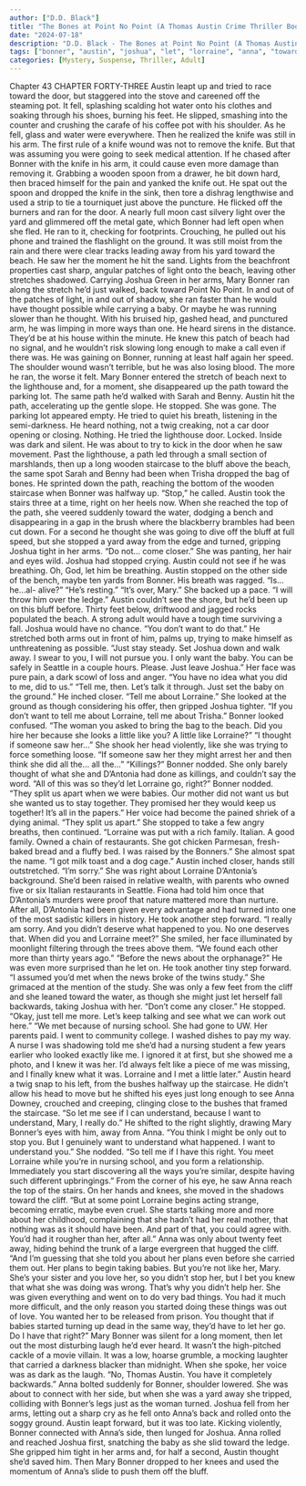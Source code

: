 ```yaml
---
author: ["D.D. Black"]
title: "The Bones at Point No Point (A Thomas Austin Crime Thriller Book 1) - Chapter 44"
date: "2024-07-18"
description: "D.D. Black - The Bones at Point No Point (A Thomas Austin Crime Thriller Book 1)"
tags: ["bonner", "austin", "joshua", "let", "lorraine", "anna", "toward", "arm", "beach", "mary", "thought", "baby", "want", "knife", "away", "path", "stopped", "right", "tell", "like", "door", "even", "ran", "yard", "saw"]
categories: [Mystery, Suspense, Thriller, Adult]
---
```


Chapter 43
CHAPTER FORTY-THREE
Austin leapt up and tried to race toward the door, but staggered into the stove and careened off the steaming pot. It fell, splashing scalding hot water onto his clothes and soaking through his shoes, burning his feet. He slipped, smashing into the counter and crushing the carafe of his coffee pot with his shoulder. As he fell, glass and water were everywhere.
Then he realized the knife was still in his arm.
The first rule of a knife wound was not to remove the knife. But that was assuming you were going to seek medical attention. If he chased after Bonner with the knife in his arm, it could cause even more damage than removing it. Grabbing a wooden spoon from a drawer, he bit down hard, then braced himself for the pain and yanked the knife out. He spat out the spoon and dropped the knife in the sink, then tore a dishrag lengthwise and used a strip to tie a tourniquet just above the puncture. He flicked off the burners and ran for the door.
A nearly full moon cast silvery light over the yard and glimmered off the metal gate, which Bonner had left open when she fled. He ran to it, checking for footprints. Crouching, he pulled out his phone and trained the flashlight on the ground. It was still moist from the rain and there were clear tracks leading away from his yard toward the beach.
He saw her the moment he hit the sand. Lights from the beachfront properties cast sharp, angular patches of light onto the beach, leaving other stretches shadowed. Carrying Joshua Green in her arms, Mary Bonner ran along the stretch he’d just walked, back toward Point No Point. In and out of the patches of light, in and out of shadow, she ran faster than he would have thought possible while carrying a baby. Or maybe he was running slower than he thought. With his bruised hip, gashed head, and punctured arm, he was limping in more ways than one.
He heard sirens in the distance. They’d be at his house within the minute. He knew this patch of beach had no signal, and he wouldn’t risk slowing long enough to make a call even if there was.
He was gaining on Bonner, running at least half again her speed. The shoulder wound wasn’t terrible, but he was also losing blood. The more he ran, the worse it felt.
Mary Bonner entered the stretch of beach next to the lighthouse and, for a moment, she disappeared up the path toward the parking lot. The same path he’d walked with Sarah and Benny.
Austin hit the path, accelerating up the gentle slope. He stopped. She was gone. The parking lot appeared empty.
He tried to quiet his breath, listening in the semi-darkness. He heard nothing, not a twig creaking, not a car door opening or closing. Nothing.
He tried the lighthouse door. Locked. Inside was dark and silent.
He was about to try to kick in the door when he saw movement.
Past the lighthouse, a path led through a small section of marshlands, then up a long wooden staircase to the bluff above the beach, the same spot Sarah and Benny had been when Trisha dropped the bag of bones. He sprinted down the path, reaching the bottom of the wooden staircase when Bonner was halfway up.
“Stop,” he called.
Austin took the stairs three at a time, right on her heels now. When she reached the top of the path, she veered suddenly toward the water, dodging a bench and disappearing in a gap in the brush where the blackberry brambles had been cut down.
For a second he thought she was going to dive off the bluff at full speed, but she stopped a yard away from the edge and turned, gripping Joshua tight in her arms. “Do not… come closer.” She was panting, her hair and eyes wild. Joshua had stopped crying.
Austin could not see if he was breathing. Oh, God, let him be breathing.
Austin stopped on the other side of the bench, maybe ten yards from Bonner. His breath was ragged. “Is… he…al- alive?”
“He’s resting.”
“It’s over, Mary.”
She backed up a pace. “I will throw him over the ledge.”
Austin couldn’t see the shore, but he’d been up on this bluff before. Thirty feet below, driftwood and jagged rocks populated the beach. A strong adult would have a tough time surviving a fall. Joshua would have no chance. “You don’t want to do that.” He stretched both arms out in front of him, palms up, trying to make himself as unthreatening as possible. “Just stay steady. Set Joshua down and walk away. I swear to you, I will not pursue you. I only want the baby. You can be safely in Seattle in a couple hours. Please. Just leave Joshua.”
Her face was pure pain, a dark scowl of loss and anger. “You have no idea what you did to me, did to us.”
“Tell me, then. Let’s talk it through. Just set the baby on the ground.” He inched closer. “Tell me about Lorraine.”
She looked at the ground as though considering his offer, then gripped Joshua tighter.
“If you don’t want to tell me about Lorraine, tell me about Trisha.”
Bonner looked confused.
“The woman you asked to bring the bag to the beach. Did you hire her because she looks a little like you? A little like Lorraine?”
“I thought if someone saw her…” She shook her head violently, like she was trying to force something loose. “If someone saw her they might arrest her and then think she did all the… all the…”
“Killings?”
Bonner nodded. She only barely thought of what she and D’Antonia had done as killings, and couldn’t say the word.
“All of this was so they’d let Lorraine go, right?”
Bonner nodded. “They split us apart when we were babies. Our mother did not want us but she wanted us to stay together. They promised her they would keep us together! It’s all in the papers.” Her voice had become the pained shriek of a dying animal. “They split us apart.” She stopped to take a few angry breaths, then continued. “Lorraine was put with a rich family. Italian. A good family. Owned a chain of restaurants. She got chicken Parmesan, fresh-baked bread and a fluffy bed. I was raised by the Bonners.” She almost spat the name. “I got milk toast and a dog cage.”
Austin inched closer, hands still outstretched. “I’m sorry.” She was right about Lorraine D’Antonia’s background. She’d been raised in relative wealth, with parents who owned five or six Italian restaurants in Seattle. Fiona had told him once that D’Antonia’s murders were proof that nature mattered more than nurture. After all, D’Antonia had been given every advantage and had turned into one of the most sadistic killers in history.
He took another step forward. “I really am sorry. And you didn’t deserve what happened to you. No one deserves that. When did you and Lorraine meet?”
She smiled, her face illuminated by moonlight filtering through the trees above them. “We found each other more than thirty years ago.”
“Before the news about the orphanage?” He was even more surprised than he let on. He took another tiny step forward. “I assumed you’d met when the news broke of the twins study.”
She grimaced at the mention of the study. She was only a few feet from the cliff and she leaned toward the water, as though she might just let herself fall backwards, taking Joshua with her. “Don’t come any closer.”
He stopped. “Okay, just tell me more. Let’s keep talking and see what we can work out here.”
“We met because of nursing school. She had gone to UW. Her parents paid. I went to community college. I washed dishes to pay my way. A nurse I was shadowing told me she’d had a nursing student a few years earlier who looked exactly like me. I ignored it at first, but she showed me a photo, and I knew it was her. I’d always felt like a piece of me was missing, and I finally knew what it was. Lorraine and I met a little later.”
Austin heard a twig snap to his left, from the bushes halfway up the staircase. He didn’t allow his head to move but he shifted his eyes just long enough to see Anna Downey, crouched and creeping, clinging close to the bushes that framed the staircase. “So let me see if I can understand, because I want to understand, Mary, I really do.” He shifted to the right slightly, drawing Mary Bonner’s eyes with him, away from Anna. “You think I might be only out to stop you. But I genuinely want to understand what happened. I want to understand you.”
She nodded.
“So tell me if I have this right. You meet Lorraine while you’re in nursing school, and you form a relationship. Immediately you start discovering all the ways you’re similar, despite having such different upbringings.” From the corner of his eye, he saw Anna reach the top of the stairs. On her hands and knees, she moved in the shadows toward the cliff. “But at some point Lorraine begins acting strange, becoming erratic, maybe even cruel. She starts talking more and more about her childhood, complaining that she hadn’t had her real mother, that nothing was as it should have been. And part of that, you could agree with. You’d had it rougher than her, after all.” Anna was only about twenty feet away, hiding behind the trunk of a large evergreen that hugged the cliff. “And I’m guessing that she told you about her plans even before she carried them out. Her plans to begin taking babies. But you’re not like her, Mary. She’s your sister and you love her, so you didn’t stop her, but I bet you knew that what she was doing was wrong. That’s why you didn’t help her. She was given everything and went on to do very bad things. You had it much more difficult, and the only reason you started doing these things was out of love. You wanted her to be released from prison. You thought that if babies started turning up dead in the same way, they’d have to let her go. Do I have that right?”
Mary Bonner was silent for a long moment, then let out the most disturbing laugh he’d ever heard. It wasn’t the high-pitched cackle of a movie villain. It was a low, hoarse grumble, a mocking laughter that carried a darkness blacker than midnight. When she spoke, her voice was as dark as the laugh. “No, Thomas Austin. You have it completely backwards.”
Anna bolted suddenly for Bonner, shoulder lowered. She was about to connect with her side, but when she was a yard away she tripped, colliding with Bonner’s legs just as the woman turned. Joshua fell from her arms, letting out a sharp cry as he fell onto Anna’s back and rolled onto the soggy ground.
Austin leapt forward, but it was too late.
Kicking violently, Bonner connected with Anna’s side, then lunged for Joshua. Anna rolled and reached Joshua first, snatching the baby as she slid toward the ledge. She gripped him tight in her arms and, for half a second, Austin thought she’d saved him.
Then Mary Bonner dropped to her knees and used the momentum of Anna’s slide to push them off the bluff.
